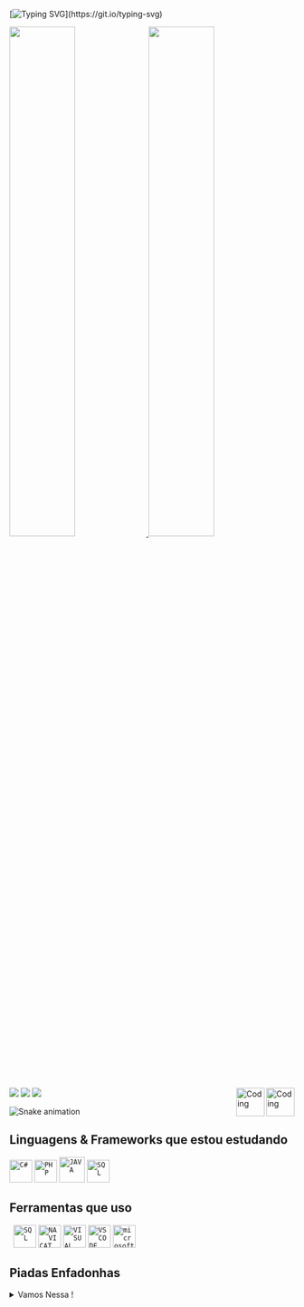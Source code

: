 [![Typing SVG](https://readme-typing-svg.herokuapp.com?font=Press+Start+2P&color=C86183&width=1200&height=80&lines=Seja+Bem+Vindo+!;Meu+nome+%C3%A9+Renan+Fasano;Sou+T%C3%A9cnico+em+Inform%C3%A1tica+;e+estudo+Analise+e+Desenvolvimento+de+Sistemas++!)](https://git.io/typing-svg)

  <a href="https://github.com/RenanFasano">
  <img width="48%" src="https://github-readme-stats.vercel.app/api?username=RenanFasano&show_icons=true&theme=dracula&include_all_commits=true&count_private=true"/>
  <img width="48%" src="https://github-readme-stats.vercel.app/api/top-langs/?username=RenanFasano&layout=compact&langs_count=7&theme=dracula"/>
</div>
  
<div> 
    <img align="right" alt="Coding" width="50" src="https://media1.giphy.com/media/m8wQSPsbDIbeU8hQLL/giphy.gif?cid=790b761179c517e7f4743ec7951f9615e21256c60b704930&rid=giphy.gif&ct=s">
   <a href="https://instagram.com/naner_fasano" target="_blank"><img src="https://img.shields.io/badge/-Instagram-%23E4405F?style=for-the-badge&logo=instagram&logoColor=white" target="_blank"></a>
  <a href = "mailto:renan.fasano@gmail.com"><img src="https://img.shields.io/badge/-Gmail-%23333?style=for-the-badge&logo=gmail&logoColor=white" target="_blank"></a>
  <a href="https://www.linkedin.com/in/renan-fasano-59b102169" ><img src="https://img.shields.io/badge/-LinkedIn-%230077B5?style=for-the-badge&logo=linkedin&logoColor=white" target="_blank"></a> 
    <img align="right" alt="Coding" width="50" src="https://media0.giphy.com/media/5wOJPWvgmF3ZFu3mDv/giphy.gif?cid=790b7611aa987d53cfda8a1e1c1fdd83cf0108869b218888&rid=giphy.gif&ct=s">
    
</div>

 ![Snake animation](https://github.com/RenanFasano/RenanFasano/blob/output/github-contribution-grid-snake.svg)
  
  <h2> Linguagens & Frameworks que estou estudando </h2>
<code><img title="C#" alt="C#" width="40px" src= "https://cdn.jsdelivr.net/gh/devicons/devicon/icons/csharp/csharp-original.svg" /></code>
<code><img title="PHP" alt="PHP" width="40px" src="https://cdn.jsdelivr.net/gh/devicons/devicon/icons/php/php-original.svg" /></code>
<code><img title="JAVA" alt="JAVA" width="45px" src="https://cdn.jsdelivr.net/gh/devicons/devicon/icons/java/java-plain.svg" /></code>
<code><img title="SQL" alt="SQL" width="40px" src="https://cdn.jsdelivr.net/gh/devicons/devicon/icons/mysql/mysql-original.svg" /></code>

<h2> Ferramentas que uso </h2>
<code> <img title="SQL SERVER" alt="SQL" width="40px" src="https://img.icons8.com/external-flat-juicy-fish/344/external-sql-coding-and-development-flat-flat-juicy-fish.png" /></code>
<code><img title="NAVICAT" alt="NAVICAT" width="40px" src="https://cdn.icon-icons.com/icons2/1381/PNG/512/navicat_93851.png" /></code>
<code><img title="VISUAL STUDIO" alt="VISUAL STUDIO" width="40px" src="https://cdn.jsdelivr.net/gh/devicons/devicon/icons/visualstudio/visualstudio-plain.svg" /></code>
<code><img title="VS CODE" alt="VS CODE" width="40px" src="https://cdn.jsdelivr.net/gh/devicons/devicon/icons/vscode/vscode-original.svg" /></code>
<code><img title="WINDOWS" alt="microsoft windows" width="40px" src="https://cdn.jsdelivr.net/gh/devicons/devicon/icons/windows8/windows8-original.svg" /></code>
 
<h2>Piadas Enfadonhas </h2>
<details>
<summary>Vamos Nessa !</summary>
    <a href="https://github.com/ABSphreak/readme-jokes">
        <img src="https://readme-jokes.vercel.app/api?theme=dracula" alt="Jokes Card" />
    </a>
 
</div>
